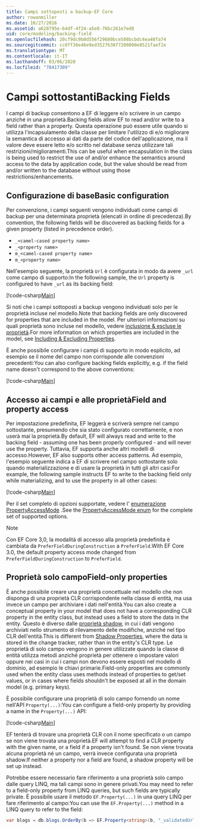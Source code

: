 ```yaml
---
title: Campi sottoposti a backup-EF Core
author: rowanmiller
ms.date: 10/27/2016
ms.assetid: a628795e-64df-4f24-a5e8-76bc261e7ed8
uid: core/modeling/backing-field
ms.openlocfilehash: 20cf9dc9b0d556f29680bce588bcbdc4ea48fa74
ms.sourcegitcommit: cc0ff36e46e9ed3527638f7208000e8521faef2e
ms.translationtype: MT
ms.contentlocale: it-IT
ms.lasthandoff: 03/06/2020
ms.locfileid: "78417309"
---
```

# <a name="backing-fields"></a><span data-ttu-id="4bda2-102">Campi sottostanti</span><span class="sxs-lookup"><span data-stu-id="4bda2-102">Backing Fields</span></span>

<span data-ttu-id="4bda2-103">I campi di backup consentono a EF di leggere e/o scrivere in un campo anziché in una proprietà.</span><span class="sxs-lookup"><span data-stu-id="4bda2-103">Backing fields allow EF to read and/or write to a field rather than a property.</span></span> <span data-ttu-id="4bda2-104">Questa operazione può essere utile quando si utilizza l'incapsulamento della classe per limitare l'utilizzo di e/o migliorare la semantica di accesso ai dati da parte del codice dell'applicazione, ma il valore deve essere letto e/o scritto nel database senza utilizzare tali restrizioni/miglioramenti.</span><span class="sxs-lookup"><span data-stu-id="4bda2-104">This can be useful when encapsulation in the class is being used to restrict the use of and/or enhance the semantics around access to the data by application code, but the value should be read from and/or written to the database without using those restrictions/enhancements.</span></span>

## <a name="basic-configuration"></a><span data-ttu-id="4bda2-105">Configurazione di base</span><span class="sxs-lookup"><span data-stu-id="4bda2-105">Basic configuration</span></span>

<span data-ttu-id="4bda2-106">Per convenzione, i campi seguenti vengono individuati come campi di backup per una determinata proprietà (elencati in ordine di precedenza).</span><span class="sxs-lookup"><span data-stu-id="4bda2-106">By convention, the following fields will be discovered as backing fields for a given property (listed in precedence order).</span></span> 

* `_<camel-cased property name>`
* `_<property name>`
* `m_<camel-cased property name>`
* `m_<property name>`

<span data-ttu-id="4bda2-107">Nell'esempio seguente, la proprietà `Url` è configurata in modo da avere `_url` come campo di supporto:</span><span class="sxs-lookup"><span data-stu-id="4bda2-107">In the following sample, the `Url` property is configured to have `_url` as its backing field:</span></span>

[!code-csharp[Main](../../../samples/core/Modeling/Conventions/BackingField.cs#Sample)]

<span data-ttu-id="4bda2-108">Si noti che i campi sottoposti a backup vengono individuati solo per le proprietà incluse nel modello.</span><span class="sxs-lookup"><span data-stu-id="4bda2-108">Note that backing fields are only discovered for properties that are included in the model.</span></span> <span data-ttu-id="4bda2-109">Per ulteriori informazioni su quali proprietà sono incluse nel modello, vedere [inclusione & escluse le proprietà](included-properties.md).</span><span class="sxs-lookup"><span data-stu-id="4bda2-109">For more information on which properties are included in the model, see [Including & Excluding Properties](included-properties.md).</span></span>

<span data-ttu-id="4bda2-110">È anche possibile configurare i campi di supporto in modo esplicito, ad esempio se il nome del campo non corrisponde alle convenzioni precedenti:</span><span class="sxs-lookup"><span data-stu-id="4bda2-110">You can also configure backing fields explicitly, e.g. if the field name doesn't correspond to the above conventions:</span></span>

[!code-csharp[Main](../../../samples/core/Modeling/FluentAPI/BackingField.cs?name=BackingField&highlight=5)]

## <a name="field-and-property-access"></a><span data-ttu-id="4bda2-111">Accesso ai campi e alle proprietà</span><span class="sxs-lookup"><span data-stu-id="4bda2-111">Field and property access</span></span>

<span data-ttu-id="4bda2-112">Per impostazione predefinita, EF leggerà e scriverà sempre nel campo sottostante, presumendo che sia stato configurato correttamente, e non userà mai la proprietà.</span><span class="sxs-lookup"><span data-stu-id="4bda2-112">By default, EF will always read and write to the backing field - assuming one has been properly configured - and will never use the property.</span></span> <span data-ttu-id="4bda2-113">Tuttavia, EF supporta anche altri modelli di accesso.</span><span class="sxs-lookup"><span data-stu-id="4bda2-113">However, EF also supports other access patterns.</span></span> <span data-ttu-id="4bda2-114">Ad esempio, l'esempio seguente indica a EF di scrivere nel campo sottostante solo quando materializzazione e di usare la proprietà in tutti gli altri casi:</span><span class="sxs-lookup"><span data-stu-id="4bda2-114">For example, the following sample instructs EF to write to the backing field only while materializing, and to use the property in all other cases:</span></span>

[!code-csharp[Main](../../../samples/core/Modeling/FluentAPI/BackingFieldAccessMode.cs?name=BackingFieldAccessMode&highlight=6)]

<span data-ttu-id="4bda2-115">Per il set completo di opzioni supportate, vedere l' [enumerazione PropertyAccessMode](https://docs.microsoft.com/dotnet/api/microsoft.entityframeworkcore.propertyaccessmode) .</span><span class="sxs-lookup"><span data-stu-id="4bda2-115">See the [PropertyAccessMode enum](https://docs.microsoft.com/dotnet/api/microsoft.entityframeworkcore.propertyaccessmode) for the complete set of supported options.</span></span>

> [!NOTE]
> <span data-ttu-id="4bda2-116">Con EF Core 3,0, la modalità di accesso alla proprietà predefinita è cambiata da `PreferFieldDuringConstruction` a `PreferField`.</span><span class="sxs-lookup"><span data-stu-id="4bda2-116">With EF Core 3.0, the default property access mode changed from `PreferFieldDuringConstruction` to `PreferField`.</span></span>

## <a name="field-only-properties"></a><span data-ttu-id="4bda2-117">Proprietà solo campo</span><span class="sxs-lookup"><span data-stu-id="4bda2-117">Field-only properties</span></span>

<span data-ttu-id="4bda2-118">È anche possibile creare una proprietà concettuale nel modello che non disponga di una proprietà CLR corrispondente nella classe di entità, ma usa invece un campo per archiviare i dati nell'entità.</span><span class="sxs-lookup"><span data-stu-id="4bda2-118">You can also create a conceptual property in your model that does not have a corresponding CLR property in the entity class, but instead uses a field to store the data in the entity.</span></span> <span data-ttu-id="4bda2-119">Questo è diverso dalle [proprietà shadow](shadow-properties.md), in cui i dati vengono archiviati nello strumento di rilevamento delle modifiche, anziché nel tipo CLR dell'entità.</span><span class="sxs-lookup"><span data-stu-id="4bda2-119">This is different from [Shadow Properties](shadow-properties.md), where the data is stored in the change tracker, rather than in the entity's CLR type.</span></span> <span data-ttu-id="4bda2-120">Le proprietà di solo campo vengono in genere utilizzate quando la classe di entità utilizza metodi anziché proprietà per ottenere o impostare valori oppure nei casi in cui i campi non devono essere esposti nel modello di dominio, ad esempio le chiavi primarie.</span><span class="sxs-lookup"><span data-stu-id="4bda2-120">Field-only properties are commonly used when the entity class uses methods instead of properties to get/set values, or in cases where fields shouldn't be exposed at all in the domain model (e.g. primary keys).</span></span>

<span data-ttu-id="4bda2-121">È possibile configurare una proprietà di solo campo fornendo un nome nell'API `Property(...)`:</span><span class="sxs-lookup"><span data-stu-id="4bda2-121">You can configure a field-only property by providing a name in the `Property(...)` API:</span></span>

[!code-csharp[Main](../../../samples/core/Modeling/FluentAPI/BackingFieldNoProperty.cs#Sample)]

<span data-ttu-id="4bda2-122">EF tenterà di trovare una proprietà CLR con il nome specificato o un campo se non viene trovata una proprietà.</span><span class="sxs-lookup"><span data-stu-id="4bda2-122">EF will attempt to find a CLR property with the given name, or a field if a property isn't found.</span></span> <span data-ttu-id="4bda2-123">Se non viene trovata alcuna proprietà né un campo, verrà invece configurata una proprietà shadow.</span><span class="sxs-lookup"><span data-stu-id="4bda2-123">If neither a property nor a field are found, a shadow property will be set up instead.</span></span>

<span data-ttu-id="4bda2-124">Potrebbe essere necessario fare riferimento a una proprietà solo campo dalle query LINQ, ma tali campi sono in genere privati.</span><span class="sxs-lookup"><span data-stu-id="4bda2-124">You may need to refer to a field-only property from LINQ queries, but such fields are typically private.</span></span> <span data-ttu-id="4bda2-125">È possibile usare il metodo `EF.Property(...)` in una query LINQ per fare riferimento al campo:</span><span class="sxs-lookup"><span data-stu-id="4bda2-125">You can use the `EF.Property(...)` method in a LINQ query to refer to the field:</span></span>

``` csharp
var blogs = db.blogs.OrderBy(b => EF.Property<string>(b, "_validatedUrl"));
```
